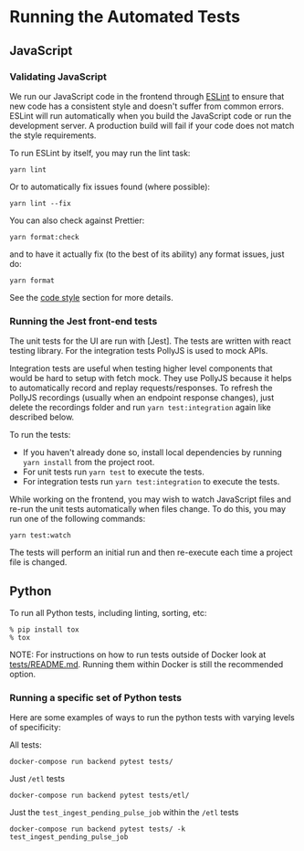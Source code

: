 # Running the Automated Tests

## JavaScript

### Validating JavaScript

We run our JavaScript code in the frontend through [ESLint] to ensure
that new code has a consistent style and doesn't suffer from common
errors. ESLint will run automatically when you build the JavaScript code
or run the development server. A production build will fail if your code
does not match the style requirements.

To run ESLint by itself, you may run the lint task:

```shell
yarn lint
```

Or to automatically fix issues found (where possible):

```shell
yarn lint --fix
```

You can also check against Prettier:

```shell
yarn format:check
```

and to have it actually fix (to the best of its ability) any format issues,
just do:

```shell
yarn format
```

See the [code style](code_style.md#ui) section for more details.

### Running the Jest front-end tests

The unit tests for the UI are run with [Jest].
The tests are written with react testing library. For the integration tests PollyJS is used to mock APIs.

Integration tests are useful when testing higher level components that would be hard to setup with fetch mock.
They use PollyJS because it helps to automatically record and replay requests/responses.
To refresh the PollyJS recordings (usually when an endpoint response changes), just delete the recordings folder and run `yarn test:integration` again like described below.

To run the tests:

- If you haven't already done so, install local dependencies by running `yarn install` from the project root.
- For unit tests run `yarn test` to execute the tests.
- For integration tests run `yarn test:integration` to execute the tests.

While working on the frontend, you may wish to watch JavaScript files and re-run the unit tests
automatically when files change. To do this, you may run one of the following commands:

```shell
yarn test:watch
```

The tests will perform an initial run and then re-execute each time a project file is changed.

## Python

To run all Python tests, including linting, sorting, etc:

```shell
% pip install tox
% tox
```

NOTE: For instructions on how to run tests outside of Docker look at [tests/README.md](https://github.com/mozilla/treeherder/blob/master/tests/README.md).
Running them within Docker is still the recommended option.

### Running a specific set of Python tests

Here are some examples of ways to run the python tests with varying levels
of specificity:

All tests:

```shell
docker-compose run backend pytest tests/
```

Just `/etl` tests

```shell
docker-compose run backend pytest tests/etl/
```

Just the `test_ingest_pending_pulse_job` within the `/etl` tests

```shell
docker-compose run backend pytest tests/ -k test_ingest_pending_pulse_job
```

[eslint]: https://eslint.org
